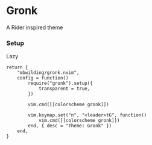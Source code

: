 # Gronk

A Rider inspired theme

### Setup

Lazy
```
return {
	"mbwilding/gronk.nvim",
	config = function()
		require("gronk").setup({
			transparent = true,
		})

		vim.cmd([[colorscheme gronk]])

		vim.keymap.set("n", "<leader>tG", function()
			vim.cmd([[colorscheme gronk]])
		end, { desc = "Theme: Gronk" })
	end,
}
```
